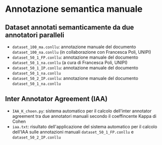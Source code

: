 Annotazione semantica manuale
======

Dataset annotati semanticamente da due annotatori paralleli
---- 
* `dataset_100_ma.conllu`: annotazione manuale del documento `dataset_100_na.conllu` (in collaborazione con Francesca Poli, UNIPI)
* `dataset_50_1_FP.conllu`: annotazione manuale del documento `dataset_50_1_na.conllu` (a cura di Francesca Poli, UNIPI)
* `dataset_50_1_IP.conllu`: annotazione manuale del documento `dataset_50_1_na.conllu`
* `dataset_50_2_IP.conllu`: annotazione manuale del documento `dataset_50_1_na.conllu`

Inter Annotator Agreement (IAA)
----
* `IAA_K_choen.py`: sistema automatico per il calcolo dell'inter annotator agreement tra due annotatori manuali secondo il coeffincente Kappa di Cohen
* `iaa.txt`: risultato dell'applicazione del sistema automatico per il calcolo dell'IAA sulle annotazioni manuali `dataset_50_1_FP.conllu` e `dataset_50_2_IP.conllu`

